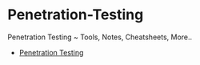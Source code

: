 # Penetration-Testing
Penetration Testing ~ Tools, Notes, Cheatsheets, More..

- [Penetration Testing](https://github.com/NoorQureshi/kali-linux-cheatsheet/blob/master/README.md)
